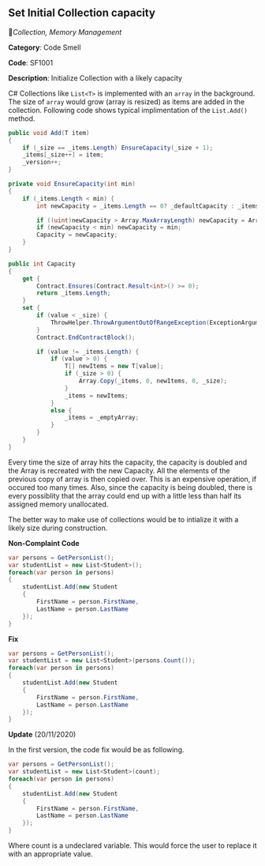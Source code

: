 ## Set Initial Collection capacity

:bookmark:_Collection, Memory Management_

**Category**: Code Smell

**Code**: SF1001

**Description**: Initialize Collection with a likely capacity

C# Collections like `List<T>` is implemented with an `array` in the background. The size of `array` would grow (array is resized) as items are added in the collection. Following code shows typical implimentation of the `List.Add()` method.

```csharp
public void Add(T item)
{
    if (_size == _items.Length) EnsureCapacity(_size + 1);
    _items[_size++] = item;
    _version++;
}

private void EnsureCapacity(int min)
{
    if (_items.Length < min) {
        int newCapacity = _items.Length == 0? _defaultCapacity : _items.Length * 2;

        if ((uint)newCapacity > Array.MaxArrayLength) newCapacity = Array.MaxArrayLength;
        if (newCapacity < min) newCapacity = min;
        Capacity = newCapacity;
    }
}

public int Capacity
{
    get {
        Contract.Ensures(Contract.Result<int>() >= 0);
        return _items.Length;
    }
    set {
        if (value < _size) {
            ThrowHelper.ThrowArgumentOutOfRangeException(ExceptionArgument.value, ExceptionResource.ArgumentOutOfRange_SmallCapacity);
        }
        Contract.EndContractBlock();

        if (value != _items.Length) {
            if (value > 0) {
                T[] newItems = new T[value];
                if (_size > 0) {
                    Array.Copy(_items, 0, newItems, 0, _size);
                }
                _items = newItems;
            }
            else {
                _items = _emptyArray;
            }
        }
    }
}
```

Every time the size of array hits the capacity, the capacity is doubled and the Array is recreated with the new Capacity. All the elements of the previous copy of array is then copied over. This is an expensive operation, if occured too many times. Also, since the capacity is being doubled, there is every possiblity that the array could end up with a little less than half its assigned memory unallocated.

The better way to make use of collections would be to intialize it with a likely size during construction.

**Non-Complaint Code**

```csharp
var persons = GetPersonList();
var studentList = new List<Student>();
foreach(var person in persons)
{
    studentList.Add(new Student
    {
        FirstName = person.FirstName,
        LastName = person.LastName
    });
}
```

**Fix**

```csharp
var persons = GetPersonList();
var studentList = new List<Student>(persons.Count());
foreach(var person in persons)
{
    studentList.Add(new Student
    {
        FirstName = person.FirstName,
        LastName = person.LastName
    });
}
```

**Update** (20/11/2020)

In the first version, the code fix would be as following.

```csharp
var persons = GetPersonList();
var studentList = new List<Student>(count);
foreach(var person in persons)
{
    studentList.Add(new Student
    {
        FirstName = person.FirstName,
        LastName = person.LastName
    });
}
```

Where count is a undeclared variable. This would force the user to replace it with an appropriate value.
